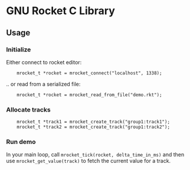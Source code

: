 
# GNU Rocket C Library


## Usage

### Initialize

Either connect to rocket editor:

```
	mrocket_t *rocket = mrocket_connect("localhost", 1338);
```


.. or read from a serialized file:

```
	mrocket_t *rocket = mrocket_read_from_file("demo.rkt");
```

### Allocate tracks


```
	mrocket_t *track1 = mrocket_create_track("group1:track1");
	mrocket_t *track2 = mrocket_create_track("group1:track2");
```

### Run demo

In your main loop, call `mrocket_tick(rocket, delta_time_in_ms)` and then use `mrocket_get_value(track)` to fetch the current value for a track.

